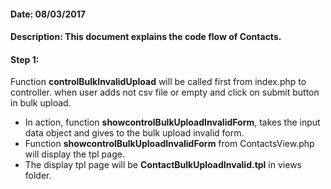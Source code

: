 #### Date: 08/03/2017

#### Description: This document explains the code flow of Contacts.

#### Step 1:

Function **controlBulkInvalidUpload** will be called first from index.php to controller. when user adds not csv file or empty and click on submit button in bulk upload.

- In action, function **showcontrolBulkUploadInvalidForm**, takes the input data object and gives to the bulk upload invalid form.
- Function **showcontrolBulkUploadInvalidForm** from ContactsView.php will display the tpl page.
- The display tpl page will be **ContactBulkUploadInvalid.tpl** in views folder.



